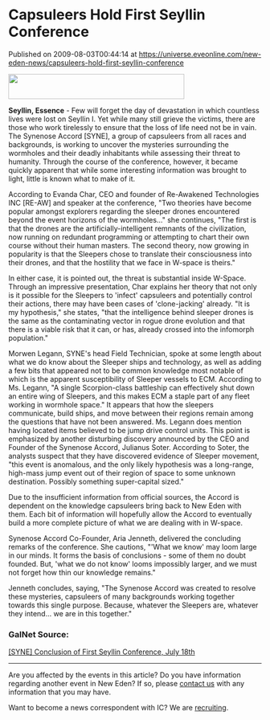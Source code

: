 # Capsuleers Hold First Seyllin Conference
Published on 2009-08-03T00:44:14 at https://universe.eveonline.com/new-eden-news/capsuleers-hold-first-seyllin-conference

<img src='http://www.eve-ic.net/media/assets/icarticlebanner.png' width='350' height='50' />  
  
 **Seyllin, Essence** \- Few will forget the day of devastation in which countless lives were lost on Seyllin I. Yet while many still grieve the victims, there are those who work tirelessly to ensure that the loss of life need not be in vain. The Synenose Accord [SYNE], a group of capsuleers from all races and backgrounds, is working to uncover the mysteries surrounding the wormholes and their deadly inhabitants while assessing their threat to humanity. Through the course of the conference, however, it became quickly apparent that while some interesting information was brought to light, little is known what to make of it.  
  
According to Evanda Char, CEO and founder of Re-Awakened Technologies INC [RE-AW] and speaker at the conference, "Two theories have become popular amongst explorers regarding the sleeper drones encountered beyond the event horizons of the wormholes..." she continues, "The first is that the drones are the artificially-intelligent remnants of the civilization, now running on redundant programming or attempting to chart their own course without their human masters. The second theory, now growing in popularity is that the Sleepers chose to translate their consciousness into their drones, and that the hostility that we face in W-space is theirs."  
  
In either case, it is pointed out, the threat is substantial inside W-Space. Through an impressive presentation, Char explains her theory that not only is it possible for the Sleepers to 'infect' capsuleers and potentially control their actions, there may have been cases of 'clone-jacking' already. "It is my hypothesis," she states, "that the intelligence behind sleeper drones is the same as the contaminating vector in rogue drone evolution and that there is a viable risk that it can, or has, already crossed into the infomorph population."  
  
Morwen Legann, SYNE's head Field Technician, spoke at some length about what we do know about the Sleeper ships and technology, as well as adding a few bits that appeared not to be common knowledge most notable of which is the apparent susceptibility of Sleeper vessels to ECM. According to Ms. Legann, "A single Scorpion-class battleship can effectively shut down an entire wing of Sleepers, and this makes ECM a staple part of any fleet working in wormhole space." It appears that how the sleepers communicate, build ships, and move between their regions remain among the questions that have not been answered. Ms. Legann does mention having located items believed to be jump drive control units. This point is emphasized by another disturbing discovery announced by the CEO and Founder of the Synenose Accord, Julianus Soter. According to Soter, the analysts suspect that they have discovered evidence of Sleeper movement, "this event is anomalous, and the only likely hypothesis was a long-range, high-mass jump event out of their region of space to some unknown destination. Possibly something super-capital sized."  
  
Due to the insufficient information from official sources, the Accord is dependent on the knowledge capsuleers bring back to New Eden with them. Each bit of information will hopefully allow the Accord to eventually build a more complete picture of what we are dealing with in W-space.  
  
Synenose Accord Co-Founder, Aria Jenneth, delivered the concluding remarks of the conference. She cautions, "'What we know' may loom large in our minds. It forms the basis of conclusions - some of them no doubt founded. But, 'what we do not know' looms impossibly larger, and we must not forget how thin our knowledge remains."  
  
Jenneth concludes, saying, "The Synenose Accord was created to resolve these mysteries, capsuleers of many backgrounds working together towards this single purpose. Because, whatever the Sleepers are, whatever they intend... we are in this together."

### GalNet Source:

[[SYNE] Conclusion of First Seyllin Conference, July 18th](http://www.eveonline.com/ingameboard.asp?a=topic&threadID=1122584 "\[SYNE\] Conclusion of First Seyllin Conference, July 18th")

* * *

Are you affected by the events in this article? Do you have information regarding another event in New Eden? If so, please [contact us](http://myeve.eve-online.com/news.asp?a=submitrp) with any information that you may have.  
  
Want to become a news correspondent with IC? We are [recruiting](http://www.eveonline.com/isd.asp).
